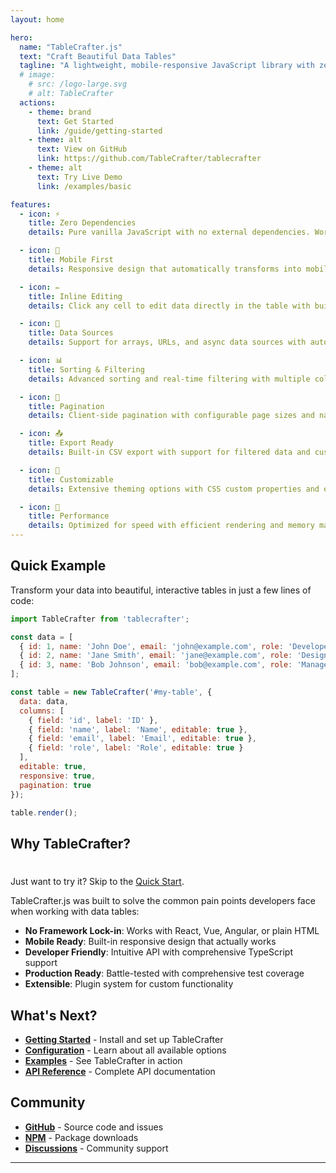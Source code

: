 ```yaml
---
layout: home

hero:
  name: "TableCrafter.js"
  text: "Craft Beautiful Data Tables"
  tagline: "A lightweight, mobile-responsive JavaScript library with zero dependencies"
  # image:
    # src: /logo-large.svg
    # alt: TableCrafter
  actions:
    - theme: brand
      text: Get Started
      link: /guide/getting-started
    - theme: alt
      text: View on GitHub
      link: https://github.com/TableCrafter/tablecrafter
    - theme: alt
      text: Try Live Demo
      link: /examples/basic

features:
  - icon: ⚡
    title: Zero Dependencies
    details: Pure vanilla JavaScript with no external dependencies. Works everywhere JavaScript runs.

  - icon: 📱
    title: Mobile First
    details: Responsive design that automatically transforms into mobile-friendly card layouts.

  - icon: ✏️
    title: Inline Editing
    details: Click any cell to edit data directly in the table with built-in validation.

  - icon: 🔄
    title: Data Sources
    details: Support for arrays, URLs, and async data sources with automatic loading.

  - icon: 📊
    title: Sorting & Filtering
    details: Advanced sorting and real-time filtering with multiple column support.

  - icon: 📄
    title: Pagination
    details: Client-side pagination with configurable page sizes and navigation.

  - icon: 📤
    title: Export Ready
    details: Built-in CSV export with support for filtered data and custom formatting.

  - icon: 🎨
    title: Customizable
    details: Extensive theming options with CSS custom properties and event callbacks.

  - icon: 🚀
    title: Performance
    details: Optimized for speed with efficient rendering and memory management.
---
```


## Quick Example

Transform your data into beautiful, interactive tables in just a few lines of code:

```javascript
import TableCrafter from 'tablecrafter';

const data = [
  { id: 1, name: 'John Doe', email: 'john@example.com', role: 'Developer' },
  { id: 2, name: 'Jane Smith', email: 'jane@example.com', role: 'Designer' },
  { id: 3, name: 'Bob Johnson', email: 'bob@example.com', role: 'Manager' }
];

const table = new TableCrafter('#my-table', {
  data: data,
  columns: [
    { field: 'id', label: 'ID' },
    { field: 'name', label: 'Name', editable: true },
    { field: 'email', label: 'Email', editable: true },
    { field: 'role', label: 'Role', editable: true }
  ],
  editable: true,
  responsive: true,
  pagination: true
});

table.render();
```

## Why TableCrafter?

<div class="tip custom-block" style="padding-top: 8px">

Just want to try it? Skip to the [Quick Start](/guide/quick-start).

</div>

TableCrafter.js was built to solve the common pain points developers face when working with data tables:

- **No Framework Lock-in**: Works with React, Vue, Angular, or plain HTML
- **Mobile Ready**: Built-in responsive design that actually works
- **Developer Friendly**: Intuitive API with comprehensive TypeScript support
- **Production Ready**: Battle-tested with comprehensive test coverage
- **Extensible**: Plugin system for custom functionality

## What's Next?

- **[Getting Started](/guide/getting-started)** - Install and set up TableCrafter
- **[Configuration](/guide/configuration)** - Learn about all available options
- **[Examples](/examples/basic)** - See TableCrafter in action
- **[API Reference](/api/tablecrafter)** - Complete API documentation

## Community

- **[GitHub](https://github.com/TableCrafter/tablecrafter)** - Source code and issues
- **[NPM](https://www.npmjs.com/package/tablecrafter)** - Package downloads
- **[Discussions](https://github.com/TableCrafter/tablecrafter/discussions)** - Community support

---

<style>
:root {
  --vp-home-hero-name-color: transparent;
  --vp-home-hero-name-background: -webkit-linear-gradient(120deg, #3b82f6 30%, #1d4ed8);

  --vp-home-hero-image-background-image: linear-gradient(-45deg, #3b82f6 50%, #1d4ed8 50%);
  --vp-home-hero-image-filter: blur(44px);
}

@media (min-width: 640px) {
  :root {
    --vp-home-hero-image-filter: blur(56px);
  }
}

@media (min-width: 960px) {
  :root {
    --vp-home-hero-image-filter: blur(68px);
  }
}
</style>